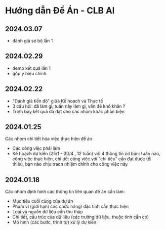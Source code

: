
# Hướng dẫn Đề Án - CLB AI

## 2024.03.07
- đánh giá sơ bộ lần 1

## 2024.02.29
- demo kết quả lần 1
- góp ý hiệu chỉnh

## 2024.02.22
- "Đánh giá tiến độ" giữa Kế hoạch và Thực tế
- 3 câu hỏi: đã làm gì, tuần này làm gì, vấn đề khó khăn ?
- Trình bày kết quả đã đạt cho các nhóm khác phản biện
  

## 2024.01.25
Các nhóm chi tiết hóa việc thực hiện đề án
- Các công việc phải làm
- Kế hoạch dự kiến (25/1 - 30/4 , 12 tuần) với 4 thông tin cơ bản: tuần nào, công việc thực hiện, chi tiết công việc với "chỉ tiêu" cần đạt được tối thiểu, bạn nào chịu trách nhiệm chính cho công việc này

## 2024.01.18
Các nhóm định hình các thông tin liên quan đề án cần làm:
- Mục tiêu cuối cùng của dự án
- Phạm vi (giới hạn) các chức năng/ đặc tính cần thực hiện
- Loại và nguồn dữ liệu cần thu thập
- Chi tiết, cấu trúc của dữ liệu (các trường dữ liệu, thuộc tính cần có)
- Mô hình (các bước, trình tự) xử lý dự kiến

  
